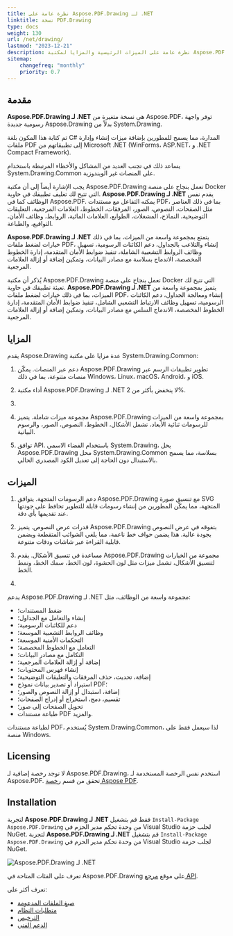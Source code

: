 ```yaml
---
title: نظرة عامة على Aspose.PDF.Drawing لـ .NET
linktitle: نسخة PDF.Drawing
type: docs
weight: 130
url: /net/drawing/
lastmod: "2023-12-21"
description: نظرة عامة على الميزات الرئيسية والمزايا لمكتبة Aspose.PDF.Drawing لـ .NET.
sitemap:
    changefreq: "monthly"
    priority: 0.7
---
```


## مقدمة

**Aspose.PDF.Drawing لـ .NET** هي نسخة متغيرة من Aspose.PDF، توفر واجهة رسومية جديدة Aspose.Drawing بدلاً من System.Drawing.

تم كتابة هذا المكون بلغة C# المدارة، مما يسمح للمطورين بإضافة ميزات إنشاء وإدارة ملفات PDF إلى تطبيقاتهم من Microsoft .NET (WinForms، ASP.NET، و .NET Compact Framework).

يساعد ذلك في تجنب العديد من المشاكل والأخطاء المرتبطة باستخدام System.Drawing.Common على المنصات غير الويندوزية.

يجب الإشارة أيضاً إلى أن مكتبة Aspose.PDF.Drawing تعمل بنجاح على منصة Docker التي تتيح لك تغليف تطبيقك في حاوية.
**Aspose.PDF.Drawing لـ .NET** يقدم نفس الوظائف كما في Aspose.PDF. يمكنه التفاعل مع مستندات PDF، بما في ذلك العناصر مثل الصفحات، النصوص، الصور، المرفقات، الخطوط، العلامات المرجعية، التعليقات التوضيحية، النماذج، المشغلات، الطوابع، العلامات المائية، الروابط، وظائف الأمان، التواقيع، والطباعة.

**Aspose.PDF.Drawing لـ .NET** يتمتع بمجموعة واسعة من الميزات، بما في ذلك خيارات لضغط ملفات PDF، إنشاء والتلاعب بالجداول، دعم الكائنات الرسومية، تسهيل وظائف الروابط التشعبية الشاملة، تنفيذ ضوابط الأمان المتقدمة، إدارة الخطوط المخصصة، الاندماج بسلاسة مع مصادر البيانات، وتمكين إضافة أو إزالة العلامات المرجعية.

يُذكر أن مكتبة Aspose.PDF.Drawing تعمل بنجاح على منصة Docker التي تتيح لك تعبئة تطبيقك في حاوية.
**Aspose.PDF.Drawing لـ .NET** يتميز بمجموعة واسعة من الميزات، بما في ذلك خيارات لضغط ملفات PDF، إنشاء ومعالجة الجداول، دعم الكائنات الرسومية، تسهيل وظائف الارتباط التشعبي الشامل، تنفيذ ضوابط الأمان المتقدمة، إدارة الخطوط المخصصة، الاندماج السلس مع مصادر البيانات، وتمكين إضافة أو إزالة العلامات المرجعية.

## المزايا

يقدم Aspose.Drawing عدة مزايا على مكتبة System.Drawing.Common:

1. دعم عبر المنصات. يمكّن Aspose.PDF.Drawing تطوير تطبيقات الرسم عبر منصات متنوعة، بما في ذلك Windows، Linux، macOS، Android، و iOS.

1. أداء مكتبة Aspose.PDF.Drawing لـ .NET لا ينخفض بأكثر من 2%. 

1.
1. مجموعة ميزات شاملة. يتميز Aspose.PDF.Drawing بمجموعة واسعة من الميزات للرسومات ثنائية الأبعاد، تشمل الأشكال، الخطوط، النصوص، الصور، والرسوم البيانية.

1. توافق API. باستخدام الفضاء الاسمي System.Drawing، يحل Aspose.PDF.Drawing محل System.Drawing.Common بسلاسة، مما يسمح بالاستبدال دون الحاجة إلى تعديل الكود المصدري الحالي.

## الميزات

1. دعم الرسومات المتجهة. يتوافق Aspose.PDF.Drawing مع تنسيق صورة SVG المتجهة، مما يمكّن المطورين من إنشاء رسومات قابلة للتطوير تحافظ على جودتها عند تقديمها بأي دقة.

1. قدرات عرض النصوص. يتميز Aspose.PDF.Drawing بتفوقه في عرض النصوص بجودة عالية. هذا يضمن حواف خط ناعمة، مما يلغي الشوائب المتقطعة ويضمن قابلية القراءة عبر شاشات ودقات متنوعة.

1. مساعدة في تنسيق الأشكال. يقدم Aspose.PDF.Drawing مجموعة من الخيارات لتنسيق الأشكال، تشمل ميزات مثل لون الحشوة، لون الخط، سمك الخط، ونمط الخط.
1.

يدعم Aspose.PDF.Drawing لـ .NET مجموعة واسعة من الوظائف، مثل:

- ضغط المستندات؛
- إنشاء والتعامل مع الجداول؛
- دعم للكائنات الرسومية؛
- وظائف الروابط التشعبية الموسعة؛
- التحكمات الأمنية الموسعة؛
- التعامل مع الخطوط المخصصة؛
- التكامل مع مصادر البيانات؛
- إضافة أو إزالة العلامات المرجعية؛
- إنشاء فهرس المحتويات؛
- إضافة، تحديث، حذف المرفقات والتعليقات التوضيحية؛
- استيراد أو تصدير بيانات نموذج PDF؛
- إضافة، استبدال أو إزالة النصوص والصور؛
- تقسيم، دمج، استخراج أو إدراج الصفحات؛
- تحويل الصفحات إلى صور؛
- طباعة مستندات PDF والمزيد.

لطباعة مستندات PDF، يُستخدم System.Drawing.Common، لذا سيعمل فقط على منصة Windows.

## Licensing

لا توجد رخصة إضافية لـ Aspose.PDF.Drawing، استخدم نفس الرخصة المستخدمة لـ Aspose.PDF. تحقق من قسم [رخصة Aspose PDF](/pdf/net/licensing/).

## Installation

لتجربة **Aspose.PDF.Drawing لـ .NET** فقط قم بتشغيل `Install-Package Aspose.PDF.Drawing` من وحدة تحكم مدير الحزم في Visual Studio لجلب حزمة NuGet.
لتجربة **Aspose.PDF.Drawing لـ .NET** قم بتشغيل `Install-Package Aspose.PDF.Drawing` من وحدة تحكم مدير الحزم في Visual Studio لجلب حزمة NuGet.

![Aspose.PDF.Drawing لـ .NET](nuget.png)

تعرف على الفئات المتاحة في Aspose.PDF.Drawing على موقع [مرجع API](https://reference.aspose.com/pdf/net/aspose.pdf.drawing/).

تعرف أكثر على:

- [صيغ الملفات المدعومة](/pdf/net/supported-file-formats/)
- [متطلبات النظام](/pdf/net/system-requirements/)
- [الترخيص](/pdf/net/licensing/)
- [الدعم الفني](/pdf/net/technical-support/)
